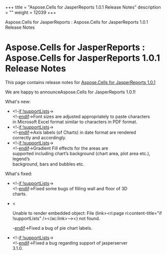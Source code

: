 +++
title = "Aspose.Cells for JasperReports 1.0.1 Release Notes" 
description = "" 
weight = 12039 
+++

Aspose.Cells for JasperReports : Aspose.Cells for JasperReports 1.0.1 Release Notes  

# Aspose.Cells for JasperReports : Aspose.Cells for JasperReports 1.0.1 Release Notes


This page contains release notes for [Aspose.Cells for JasperReports 1.0.1](http://www.aspose.com/downloads/cells/jasperreports/new-releases/aspose.cells-for-jasperreports-1.0.1/)

We are happy to announceAspose.Cells for JasperReports 1.0.1!

What's new:

*   <!-[if !supportLists](/pages/createpage.action?spaceKey=cellsjasperreports&title=if+%21supportLists&linkCreation=true&fromPageId=6619169)\->  
    <!-[endif](/pages/createpage.action?spaceKey=cellsjasperreports&title=endif&linkCreation=true&fromPageId=6619169)\->Font sizes are adjusted appropriately to paste characters  
    in Microsoft Excel format similar to characters in PDF format.
*   <!-[if !supportLists](/pages/createpage.action?spaceKey=cellsjasperreports&title=if+%21supportLists&linkCreation=true&fromPageId=6619169)\->  
    <!-[endif](/pages/createpage.action?spaceKey=cellsjasperreports&title=endif&linkCreation=true&fromPageId=6619169)\->Axis labels (of Charts) in date format are rendered  
    correctly and accordingly. 
*   <!-[if !supportLists](/pages/createpage.action?spaceKey=cellsjasperreports&title=if+%21supportLists&linkCreation=true&fromPageId=6619169)\->  
    <!-[endif](/pages/createpage.action?spaceKey=cellsjasperreports&title=endif&linkCreation=true&fromPageId=6619169)\->Gradient Fill effects for the areas are  
    supported including chart’s background (chart area, plot area etc.), legend’s  
    background, bars and bubbles etc.

What's fixed:

*   <!-[if !supportLists](/pages/createpage.action?spaceKey=cellsjasperreports&title=if+%21supportLists&linkCreation=true&fromPageId=6619169)\->  
    <!-[endif](/pages/createpage.action?spaceKey=cellsjasperreports&title=endif&linkCreation=true&fromPageId=6619169)\->Fixed some bugs of filling wall and floor of 3D  
    charts.
*   <
    
    Unable to render embedded object: File (link><ri:page ri:content-title="if !supportLists" /></ac:link>--><) not found.
    
    \-[endif](/pages/createpage.action?spaceKey=cellsjasperreports&title=endif&linkCreation=true&fromPageId=6619169)\->Fixed a bug of pie chart labels.
    
*   <!-[if !supportLists](/pages/createpage.action?spaceKey=cellsjasperreports&title=if+%21supportLists&linkCreation=true&fromPageId=6619169)\->  
    <!-[endif](/pages/createpage.action?spaceKey=cellsjasperreports&title=endif&linkCreation=true&fromPageId=6619169)\->Fixed a bug regarding support of jasperserver  
    3.1.0.

